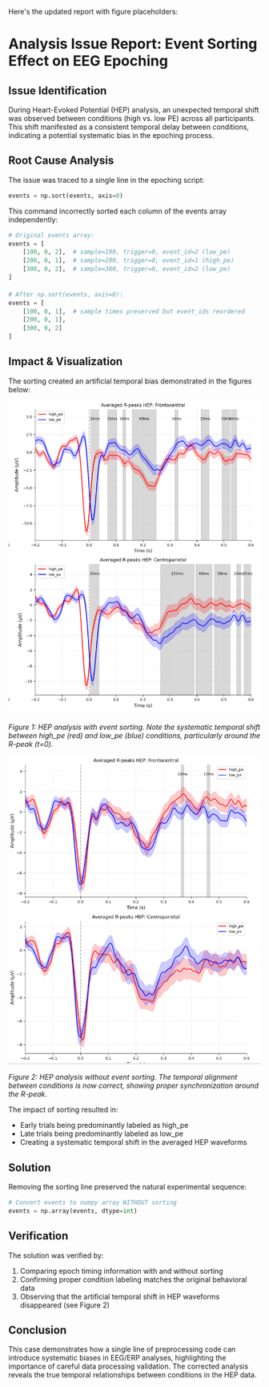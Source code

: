 Here's the updated report with figure placeholders:

# Analysis Issue Report: Event Sorting Effect on EEG Epoching

## Issue Identification
During Heart-Evoked Potential (HEP) analysis, an unexpected temporal shift was observed between conditions (high vs. low PE) across all participants. This shift manifested as a consistent temporal delay between conditions, indicating a potential systematic bias in the epoching process.

## Root Cause Analysis
The issue was traced to a single line in the epoching script:
```python
events = np.sort(events, axis=0)
```

This command incorrectly sorted each column of the events array independently:
```python
# Original events array:
events = [
    [100, 0, 2],  # sample=100, trigger=0, event_id=2 (low_pe)
    [200, 0, 1],  # sample=200, trigger=0, event_id=1 (high_pe)
    [300, 0, 2],  # sample=300, trigger=0, event_id=2 (low_pe)
]

# After np.sort(events, axis=0):
events = [
    [100, 0, 1],  # sample times preserved but event_ids reordered
    [200, 0, 1],
    [300, 0, 2]
]
```

## Impact & Visualization
The sorting created an artificial temporal bias demonstrated in the figures below:

![Figure 1: HEP analysis with incorrect sorting](Step_3%20(Pilot)/Data%20Analalysis/2025.02.03/FInding%20the%20Issu%20in%20Epoching/Before.png)

*Figure 1: HEP analysis with event sorting. Note the systematic temporal shift between high_pe (red) and low_pe (blue) conditions, particularly around the R-peak (t=0).*

![Figure 2: HEP analysis after removing sorting](Step_3%20(Pilot)/Data%20Analalysis/2025.02.03/FInding%20the%20Issu%20in%20Epoching/After.png)

*Figure 2: HEP analysis without event sorting. The temporal alignment between conditions is now correct, showing proper synchronization around the R-peak.*

The impact of sorting resulted in:
- Early trials being predominantly labeled as high_pe
- Late trials being predominantly labeled as low_pe
- Creating a systematic temporal shift in the averaged HEP waveforms

## Solution
Removing the sorting line preserved the natural experimental sequence:
```python
# Convert events to numpy array WITHOUT sorting
events = np.array(events, dtype=int)
```

## Verification
The solution was verified by:
1. Comparing epoch timing information with and without sorting
2. Confirming proper condition labeling matches the original behavioral data
3. Observing that the artificial temporal shift in HEP waveforms disappeared (see Figure 2)

## Conclusion
This case demonstrates how a single line of preprocessing code can introduce systematic biases in EEG/ERP analyses, highlighting the importance of careful data processing validation. The corrected analysis reveals the true temporal relationships between conditions in the HEP data.
